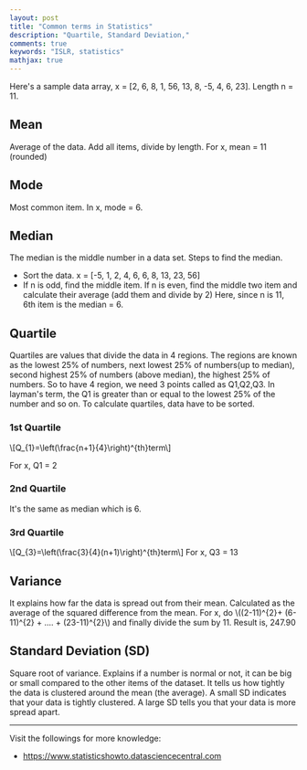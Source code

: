 ```yaml
---
layout: post
title: "Common terms in Statistics"
description: "Quartile, Standard Deviation,"
comments: true
keywords: "ISLR, statistics"
mathjax: true
---
```


Here's a sample data array,
x = [2, 6, 8, 1, 56, 13, 8, -5, 4, 6, 23]. Length n = 11.
## Mean
Average of the data. Add all items, divide by length. For x, mean = 11 (rounded)
## Mode
Most common item. In x, mode = 6.
## Median
The median is the middle number in a data set. Steps to find the median.
* Sort the data. x = [-5, 1, 2, 4, 6, 6, 8, 13, 23, 56]
* If n is odd, find the middle item. If n is even, find the middle two item and calculate their average (add them and divide by 2) Here, since n is 11, 6th item is the median = 6.

## Quartile
Quartiles are values that divide the data in 4 regions. The regions are known as the lowest 25% of numbers, next lowest 25% of numbers(up to median), second highest 25% of numbers (above median), the highest 25% of numbers. So to have 4 region, we need 3 points called as Q1,Q2,Q3. In layman's term, the Q1 is greater than or equal to the lowest 25% of the number and so on. To calculate quartiles, data have to be sorted.
### 1st Quartile
\\[Q_{1}=\left(\frac{n+1}{4}\right)^{th}term\\]

For x, Q1 = 2
### 2nd Quartile
It's the same as median which is 6.
### 3rd Quartile
\\[Q_{3}=\left(\frac{3}{4}(n+1)\right)^{th}term\\]
For x, Q3 = 13
## Variance
It explains how far the data is spread out from their mean. Calculated as the average of the squared difference from the mean. For x, do \\((2-11)^{2}+ (6-11)^{2} + .... + (23-11)^{2}\\) and finally divide the sum by 11. Result is, 247.90
## Standard Deviation (SD)
Square root of variance. Explains if a number is normal or not, it can be big or small compared to the other items of the dataset. It tells us how tightly the data is clustered around the mean (the average). A small SD indicates that your data is tightly clustered. A large SD tells you that your data is more spread apart.

---
Visit the followings for more knowledge:
- https://www.statisticshowto.datasciencecentral.com
